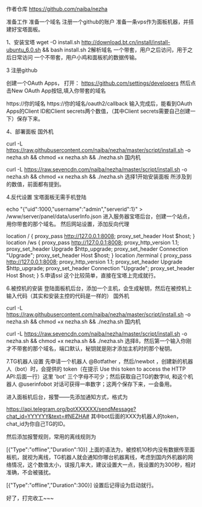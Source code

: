 作者仓库
https://github.com/naiba/nezha

准备工作
准备一个域名
注册一个github的账户
准备一条vps作为面板机器，并搭建好宝塔面板。

1、安装宝塔
wget -O install.sh http://download.bt.cn/install/install-ubuntu_6.0.sh && bash install.sh
2解析域名
一个带套，用户之后访问，用于之后日常访问
一个不带套，用户小鸡和面板机的数据传输。

3 注册github

创建一个OAuth Apps，
打开：
https://github.com/settings/developers 然后点击New OAuth App按钮,填入你带套的域名

https://你的域名
https://你的域名/oauth2/callback
输入完成后，能看到OAuth Apps的Client ID和Client secrets两个数值，（其中Client secrets需要自己创建一下）保存下来。

4、部署面板
国外机

curl -L https://raw.githubusercontent.com/naiba/nezha/master/script/install.sh -o nezha.sh && chmod +x nezha.sh && ./nezha.sh
国内机

curl -L https://raw.sevencdn.com/naiba/nezha/master/script/install.sh -o nezha.sh && chmod +x nezha.sh && ./nezha.sh
选择1开始安装面板
所涉及到的数值，前面都有提到。

4.反代设置
宝塔面板无需手机登陆

echo "{\"uid\":1000,\"username\":\"admin\",\"serverid\":1}" > /www/server/panel/data/userInfo.json
进入服务器宝塔后台，创建一个站点，用你带套的那个域名。
然后网站设置，添加反向代理

location /
{
    proxy_pass http://127.0.0.1:8008;
    proxy_set_header Host $host;
}
location /ws
{
    proxy_pass http://127.0.0.1:8008;
    proxy_http_version 1.1;
    proxy_set_header Upgrade $http_upgrade;
    proxy_set_header Connection "Upgrade";
    proxy_set_header Host $host;
}
location /terminal
{
    proxy_pass http://127.0.0.1:8008;
    proxy_http_version 1.1;
    proxy_set_header Upgrade $http_upgrade;
    proxy_set_header Connection "Upgrade";
    proxy_set_header Host $host;
}
5.申请ssl
这个比较简单，直接在宝塔上完成就行。

6.被控机的安装
登陆面板机后台，添加一个主机，会生成秘钥，然后在被控机上输入代码（其实和安装主控的代码是一样的）
国外机

curl -L https://raw.githubusercontent.com/naiba/nezha/master/script/install.sh -o nezha.sh && chmod +x nezha.sh && ./nezha.sh
国内机

curl -L https://raw.sevencdn.com/naiba/nezha/master/script/install.sh -o nezha.sh && chmod +x nezha.sh && ./nezha.sh
选择8，然后第一个输入你刚才不带套的那个域名，端口默认，秘钥就是刚才添加主机时的那个秘钥。

7.TG机器人设置
先申请一个机器人 @Botfather ，然后/newbot ，创建新的机器人（bot）时，会提供的 token（在提示 Use this token to access the HTTP API:后面一行）这里 'bot' 三个字母不可少；然后获取自己TG的数字Id, 和这个机器人 @userinfobot 对话可获得一串数字；这两个保存下来，一会备用。

进入面板机后台，报警——先添加通知方式，格式为

https://api.telegram.org/botXXXXXX/sendMessage?chat_id=YYYYYY&text=#NEZHA#
其中bot后面的XXX为机器人的token，chat_id为你自己TG的ID。

然后添加报警规则，常用的离线规则为

[{"Type":"offline","Duration":10}]
上面的语法为，被控机10秒内没有数据传至面板机，就视为离线，TG机器人就会通知你哪台机器离线，考虑到国内外机器的网络情况，这个数值太小，误报几率大，建议设置大一点，我设置的为300秒，相对准确，不会被骚扰。

[{"Type":"offline","Duration":300}]
设置后记得设为启动就行。

好了，打完收工~~~
